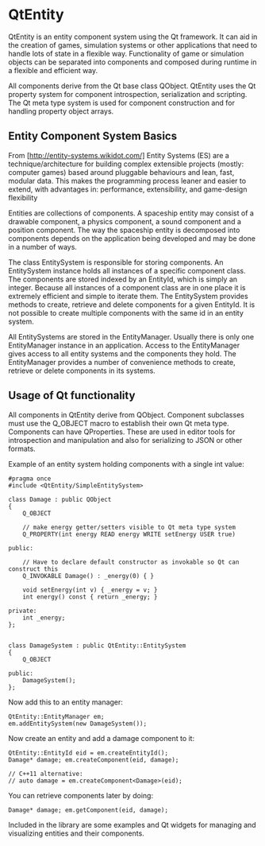 QtEntity
========

QtEntity is an entity component system using the Qt framework. It can aid in the creation of games, simulation systems or other applications that need to handle lots of state in a flexible way. Functionality of game or simulation objects can be separated into components and composed during runtime in a flexible and efficient way. 

All components derive from the Qt base class QObject. QtEntity uses the Qt property system for component introspection, serialization and scripting. The Qt meta type system is used for component construction and for handling property object arrays.


Entity Component System Basics
-------------
From  [http://entity-systems.wikidot.com/]
	Entity Systems (ES) are a technique/architecture for building complex extensible projects (mostly: computer games) based around pluggable behaviours and lean, fast, modular data.
	This makes the programming process leaner and easier to extend, with advantages in: performance, extensibility, and game-design flexibility

Entities are collections of components. A spaceship entity may consist of a drawable component, a physics component, a sound component and a position component. The way the spaceship entity is decomposed into components depends on the application being developed and may be done in a number of ways.  

The class EntitySystem is responsible for storing components. An EntitySystem instance holds all instances of a specific component class. The components are stored indexed by an EntityId, which is simply an integer.  Because all instances of a component class are in one place it is extremely efficient and simple to iterate them.
The EntitySystem provides methods to create, retrieve and delete components for a given EntityId. It is not possible to create multiple components with the same id in an entity system.

All EntitySystems are stored in the EntityManager. Usually there is only one EntityManager instance in an application. Access to the EntityManager gives access to all entity systems and the components they hold.
The EntityManager provides a number of convenience methods to create, retrieve or delete components in its systems.

Usage of Qt functionality
-------------
All components in QtEntity derive from QObject. Component subclasses must use the Q_OBJECT macro to establish their own Qt meta type. Components can have QProperties. These are used in editor tools for introspection and manipulation and also for serializing to JSON or other formats. 

Example of an entity system holding components with a single int value:

	
	#pragma once
	#include <QtEntity/SimpleEntitySystem>

	class Damage : public QObject
	{
		Q_OBJECT

		// make energy getter/setters visible to Qt meta type system
		Q_PROPERTY(int energy READ energy WRITE setEnergy USER true)

	public:

		// Have to declare default constructor as invokable so Qt can construct this
		Q_INVOKABLE Damage() : _energy(0) { }

		void setEnergy(int v) { _energy = v; }
		int energy() const { return _energy; }

	private:
		int _energy;
	};


	class DamageSystem : public QtEntity::EntitySystem
	{
		Q_OBJECT

	public:
		DamageSystem();
	};

Now add this to an entity manager:


	QtEntity::EntityManager em;
	em.addEntitySystem(new DamageSystem());

Now create an entity and add a damage component to it:


	QtEntity::EntityId eid = em.createEntityId();
	Damage* damage; em.createComponent(eid, damage);

	// C++11 alternative:
	// auto damage = em.createComponent<Damage>(eid);

You can retrieve components later by doing:


	Damage* damage; em.getComponent(eid, damage);

Included in the library are some examples and Qt widgets for managing and visualizing entities and their components.
